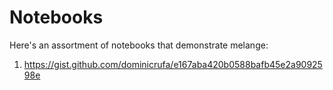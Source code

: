 # Notebooks
Here's an assortment of notebooks that demonstrate melange:
1. https://gist.github.com/dominicrufa/e167aba420b0588bafb45e2a9092598e

